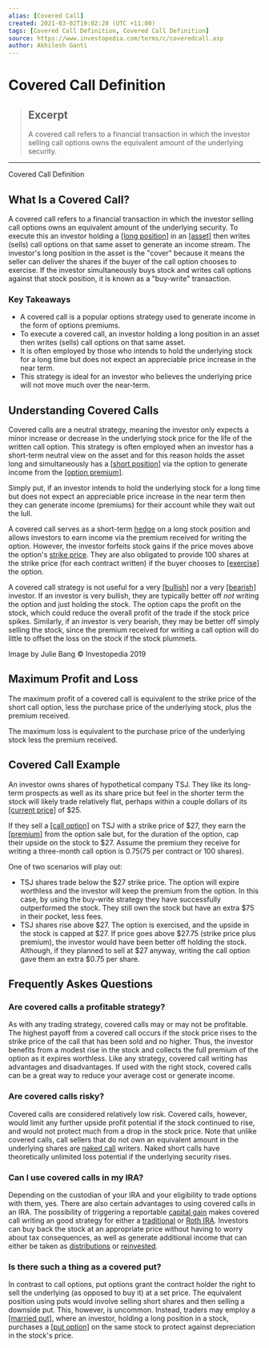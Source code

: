 ```yaml
---
alias: [Covered Call]
created: 2021-03-02T19:02:28 (UTC +11:00)
tags: [Covered Call Definition, Covered Call Definition]
source: https://www.investopedia.com/terms/c/coveredcall.asp
author: Akhilesh Ganti
---
```


# Covered Call Definition

> ## Excerpt
> A covered call refers to a financial transaction in which the investor selling call options owns the equivalent amount of the underlying security.

---

Covered Call Definition
## What Is a Covered Call?

A covered call refers to a financial transaction in which the investor selling call options owns an equivalent amount of the underlying security. To execute this an investor holding a [[long position]](https://www.investopedia.com/terms/l/long.asp) in an [[asset]](https://www.investopedia.com/terms/a/asset.asp) then writes (sells) call options on that same asset to generate an income stream. The investor's long position in the asset is the "cover" because it means the seller can deliver the shares if the buyer of the call option chooses to exercise. If the investor simultaneously buys stock and writes call options against that stock position, it is known as a "buy-write" transaction.

### Key Takeaways

-   A covered call is a popular options strategy used to generate income in the form of options premiums.
-   To execute a covered call, an investor holding a long position in an asset then writes (sells) call options on that same asset.
-   It is often employed by those who intends to hold the underlying stock for a long time but does not expect an appreciable price increase in the near term.
-   This strategy is ideal for an investor who believes the underlying price will not move much over the near-term.

## Understanding Covered Calls

Covered calls are a neutral strategy, meaning the investor only expects a minor increase or decrease in the underlying stock price for the life of the written call option. This strategy is often employed when an investor has a short-term neutral view on the asset and for this reason holds the asset long and simultaneously has a [[short position]](https://www.investopedia.com/terms/s/short.asp) via the option to generate income from the [[option premium]](https://www.investopedia.com/terms/o/option-premium.asp).

Simply put, if an investor intends to hold the underlying stock for a long time but does not expect an appreciable price increase in the near term then they can generate income (premiums) for their account while they wait out the lull.

A covered call serves as a short-term [hedge](https://www.investopedia.com/terms/h/hedge.asp) on a long stock position and allows investors to earn income via the premium received for writing the option. However, the investor forfeits stock gains if the price moves above the option's [strike price](https://www.investopedia.com/terms/s/strikeprice.asp). They are also obligated to provide 100 shares at the strike price (for each contract written) if the buyer chooses to [[exercise]](https://www.investopedia.com/terms/e/exercise.asp) the option.

A covered call strategy is not useful for a very [[bullish]](https://www.investopedia.com/terms/b/bull.asp) nor a very [[bearish]](https://www.investopedia.com/terms/b/bear.asp) investor. If an investor is very bullish, they are typically better off _not_ writing the option and just holding the stock. The option caps the profit on the stock, which could reduce the overall profit of the trade if the stock price spikes. Similarly, if an investor is very bearish, they may be better off simply selling the stock, since the premium received for writing a call option will do little to offset the loss on the stock if the stock plummets.

Image by Julie Bang © Investopedia 2019

## Maximum Profit and Loss

The maximum profit of a covered call is equivalent to the strike price of the short call option, less the purchase price of the underlying stock, plus the premium received.

The maximum loss is equivalent to the purchase price of the underlying stock less the premium received.

## Covered Call Example

An investor owns shares of hypothetical company TSJ. They like its long-term prospects as well as its share price but feel in the shorter term the stock will likely trade relatively flat, perhaps within a couple dollars of its [[current price]](https://www.investopedia.com/terms/c/currentprice.asp) of $25.

If they sell a [[call option]](https://www.investopedia.com/terms/c/calloption.asp) on TSJ with a strike price of $27, they earn the [[premium]](https://www.investopedia.com/terms/p/premium.asp) from the option sale but, for the duration of the option, cap their upside on the stock to $27. Assume the premium they receive for writing a three-month call option is $0.75 ($75 per contract or 100 shares).

One of two scenarios will play out:

-   TSJ shares trade below the $27 strike price. The option will expire worthless and the investor will keep the premium from the option. In this case, by using the buy-write strategy they have successfully outperformed the stock. They still own the stock but have an extra $75 in their pocket, less fees.
-   TSJ shares rise above $27. The option is exercised, and the upside in the stock is capped at $27. If price goes above $27.75 (strike price plus premium), the investor would have been better off holding the stock. Although, if they planned to sell at $27 anyway, writing the call option gave them an extra $0.75 per share.

## Frequently Askes Questions

### Are covered calls a profitable strategy?

As with any trading strategy, covered calls may or may not be profitable. The highest payoff from a covered call occurs if the stock price rises to the strike price of the call that has been sold and no higher. Thus, the investor benefits from a modest rise in the stock and collects the full premium of the option as it expires worthless. Like any strategy, covered call writing has advantages and disadvantages. If used with the right stock, covered calls can be a great way to reduce your average cost or generate income.

### Are covered calls risky?

Covered calls are considered relatively low risk. Covered calls, however, would limit any further upside profit potential if the stock continued to rise, and would not protect much from a drop in the stock price. Note that unlike covered calls, call sellers that do not own an equivalent amount in the underlying shares are [naked call](https://www.investopedia.com/terms/n/nakedcall.asp) writers. Naked short calls have theoretically unlimited loss potential if the underlying security rises.

### Can I use covered calls in my IRA?

Depending on the custodian of your IRA and your eligibility to trade options with them, yes. There are also certain advantages to using covered calls in an IRA. The possibility of triggering a reportable [capital gain](https://www.investopedia.com/terms/c/capitalgain.asp) makes covered call writing an good strategy for either a [traditional](https://www.investopedia.com/terms/t/traditionalira.asp) or [Roth IRA](https://www.investopedia.com/terms/r/rothira.asp). Investors can buy back the stock at an appropriate price without having to worry about tax consequences, as well as generate additional income that can either be taken as [distributions](https://www.investopedia.com/terms/d/distribution.asp) or [reinvested](https://www.investopedia.com/terms/r/reinvestment.asp).

### Is there such a thing as a covered put?

In contrast to call options, put options grant the contract holder the right to sell the underlying (as opposed to buy it) at a set price. The equivalent position using puts would involve selling short shares and then selling a downside put. This, however, is uncommon. Instead, traders may employ a [[married put]](https://www.investopedia.com/terms/m/marriedput.asp), where an investor, holding a long position in a stock, purchases a [[put option]](https://www.investopedia.com/terms/p/putoption.asp) on the same stock to protect against depreciation in the stock's price.

